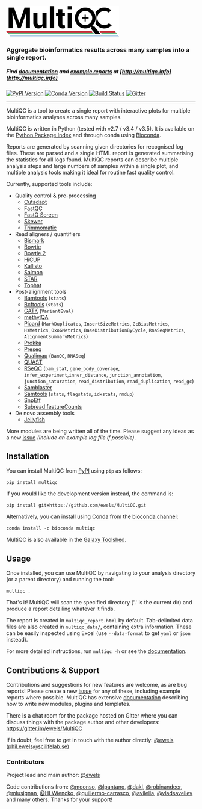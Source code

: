 <img src="multiqc/templates/default/assets/img/MultiQC_logo.png" width="300" title="MultiQC">

### Aggregate bioinformatics results across many samples into a single report.

##### Find [documentation](http://multiqc.info/docs) and [example reports](http://multiqc.info/examples/rna-seq/multiqc_report.html) at [http://multiqc.info](http://multiqc.info)

[![PyPI Version](https://img.shields.io/pypi/v/multiqc.svg?style=flat-square)](https://pypi.python.org/pypi/multiqc/)
[![Conda Version](https://anaconda.org/bioconda/multiqc/badges/version.svg)](https://anaconda.org/bioconda/multiqc)
[![Build Status](https://img.shields.io/travis/ewels/MultiQC.svg?style=flat-square)](https://travis-ci.org/ewels/MultiQC)
[![Gitter](https://img.shields.io/badge/gitter-%20join%20chat%20%E2%86%92-4fb99a.svg?style=flat-square)](https://gitter.im/ewels/MultiQC)


-----

MultiQC is a tool to create a single report with interactive plots
for multiple bioinformatics analyses across many samples.

MultiQC is written in Python (tested with v2.7 / v3.4 / v3.5). It is
available on the [Python Package Index](https://pypi.python.org/pypi/multiqc/)
and through conda using [Bioconda](http://bioconda.github.io/).

Reports are generated by scanning given directories for recognised log files.
These are parsed and a single HTML report is generated summarising the statistics
for all logs found. MultiQC reports can describe multiple analysis steps and
large numbers of samples within a single plot, and multiple analysis tools making
it ideal for routine fast quality control.

Currently, supported tools include:

* Quality control & pre-processing
  * [Cutadapt](https://code.google.com/p/cutadapt/)
  * [FastQC](http://www.bioinformatics.babraham.ac.uk/projects/fastqc/)
  * [FastQ Screen](http://www.bioinformatics.babraham.ac.uk/projects/fastq_screen/)
  * [Skewer](https://github.com/relipmoc/skewer)
  * [Trimmomatic](http://www.usadellab.org/cms/?page=trimmomatic)
* Read aligners / quantifiers
  * [Bismark](http://www.bioinformatics.babraham.ac.uk/projects/bismark/)
  * [Bowtie](http://bowtie-bio.sourceforge.net)
  * [Bowtie 2](http://bowtie-bio.sourceforge.net/bowtie2/)
  * [HiCUP](http://www.bioinformatics.babraham.ac.uk/projects/hicup/)
  * [Kallisto](http://pachterlab.github.io/kallisto/)
  * [Salmon](http://combine-lab.github.io/salmon/)
  * [STAR](https://github.com/alexdobin/STAR)
  * [Tophat](https://ccb.jhu.edu/software/tophat/)
* Post-alignment tools
  * [Bamtools](https://github.com/pezmaster31/bamtools) (`stats`)
  * [Bcftools](https://samtools.github.io/bcftools/) (`stats`)
  * [GATK](https://software.broadinstitute.org/gatk/) (`VariantEval`)
  * [methylQA](http://methylqa.sourceforge.net/)
  * [Picard](http://broadinstitute.github.io/picard/) (`MarkDuplicates`, `InsertSizeMetrics`, `GcBiasMetrics`, `HsMetrics`, `OxoGMetrics`, `BaseDistributionByCycle`, `RnaSeqMetrics`, `AlignmentSummaryMetrics`)
  * [Prokka](http://www.vicbioinformatics.com/software.prokka.shtml)
  * [Preseq](http://smithlabresearch.org/software/preseq/)
  * [Qualimap](http://qualimap.bioinfo.cipf.es/) (`BamQC`, `RNASeq`)
  * [QUAST](http://quast.bioinf.spbau.ru/)
  * [RSeQC](http://rseqc.sourceforge.net/) (`bam_stat`, `gene_body_coverage`,  `infer_experiment`,`inner_distance`, `junction_annotation`, `junction_saturation`, `read_distribution`, `read_duplication`, `read_gc`)
  * [Samblaster](https://github.com/GregoryFaust/samblaster)
  * [Samtools](http://www.htslib.org) (`stats`, `flagstats`, `idxstats`, `rmdup`)
  * [SnpEff](http://snpeff.sourceforge.net/)
  * [Subread featureCounts](http://bioinf.wehi.edu.au/featureCounts/)
* De novo assembly tools
  * [Jellyfish](http://www.cbcb.umd.edu/software/jellyfish/)

More modules are being written all of the time. Please suggest any ideas as a new
[issue](https://github.com/ewels/MultiQC/issues) _(include an example log
file if possible)_.

## Installation

You can install MultiQC from [PyPI](https://pypi.python.org/pypi/multiqc/)
using `pip` as follows:

```
pip install multiqc
```

If you would like the development version instead, the command is:

```
pip install git+https://github.com/ewels/MultiQC.git
```

Alternatively, you can install using [Conda](http://anaconda.org/)
from the [bioconda channel](https://bioconda.github.io/):
```
conda install -c bioconda multiqc
```

MultiQC is also available in the
[Galaxy Toolshed](https://toolshed.g2.bx.psu.edu/view/engineson/multiqc/).

## Usage
Once installed, you can use MultiQC by navigating to your analysis directory
(or a parent directory) and running the tool:

```
multiqc .
```

That's it! MultiQC will scan the specified directory ('.' is the current dir)
and produce a report detailing whatever it finds.

The report is created in `multiqc_report.html` by default. Tab-delimited data
files are also created in `multiqc_data/`, containing extra information.
These can be easily inspected using Excel (use `--data-format` to get `yaml`
or `json` instead).

For more detailed instructions, run `multiqc -h` or see the
[documentation](http://multiqc.info/docs/#running-multiqc).

## Contributions & Support

Contributions and suggestions for new features are welcome, as are bug reports!
Please create a new [issue](https://github.com/ewels/MultiQC/issues) for any
of these, including example reports where possible. MultiQC has extensive
[documentation](http://multiqc.info/docs) describing how to write new modules,
plugins and templates.

There is a chat room for the package hosted on Gitter where you can discuss
things with the package author and other developers:
https://gitter.im/ewels/MultiQC

If in doubt, feel free to get in touch with the author directly:
[@ewels](https://github.com/ewels) (phil.ewels@scilifelab.se)

### Contributors
Project lead and main author: [@ewels](https://github.com/ewels)

Code contributions from:
[@moonso](https://github.com/moonso),
[@lpantano](https://github.com/lpantano),
[@dakl](https://github.com/dakl),
[@robinandeer](https://github.com/robinandeer),
[@mlusignan](https://github.com/mlusignan),
[@HLWiencko](https://github.com/HLWiencko),
[@guillermo-carrasco](https://github.com/guillermo-carrasco),
[@avilella](https://github.com/avilella),
[@vladsaveliev](https://github.com/vladsaveliev)
and many others. Thanks for your support!

